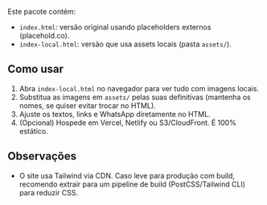 Este pacote contém:
- `index.html`: versão original usando placeholders externos (placehold.co).
- `index-local.html`: versão que usa assets locais (pasta `assets/`).

## Como usar
1. Abra `index-local.html` no navegador para ver tudo com imagens locais.
2. Substitua as imagens em `assets/` pelas suas definitivas (mantenha os nomes, se quiser evitar trocar no HTML).
3. Ajuste os textos, links e WhatsApp diretamente no HTML.
4. (Opcional) Hospede em Vercel, Netlify ou S3/CloudFront. É 100% estático.

## Observações
- O site usa Tailwind via CDN. Caso leve para produção com build, recomendo extrair para um pipeline de build (PostCSS/Tailwind CLI) para reduzir CSS.
